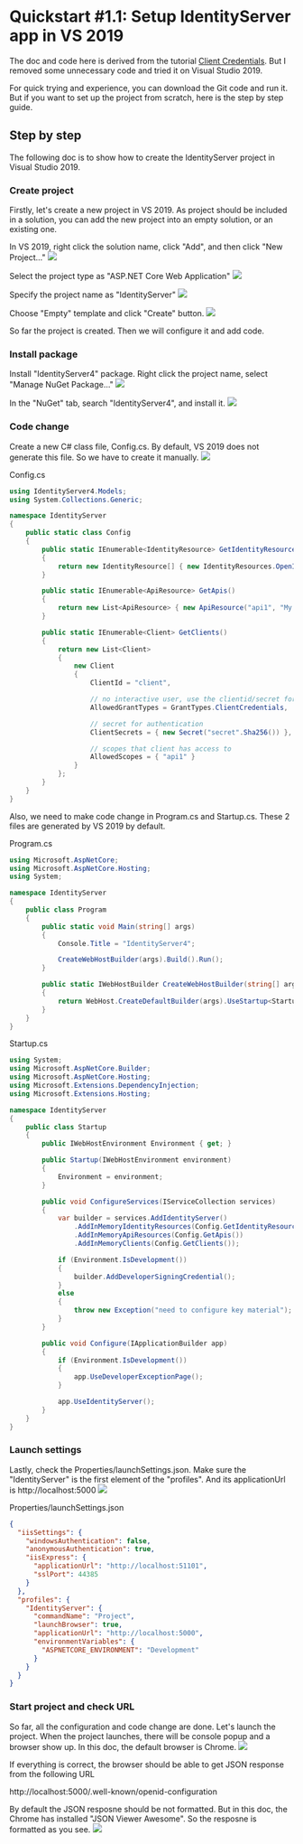 # Quickstart #1.1: Setup IdentityServer app in VS 2019

The doc and code here is derived from the tutorial [Client Credentials](http://docs.identityserver.io/en/latest/quickstarts/1_client_credentials.html). But I removed some unnecessary code and tried it on Visual Studio 2019.

For quick trying and experience, you can download the Git code and run it. But if you want to set up the project from scratch, here is the step by step guide.

## Step by step

The following doc is to show how to create the IdentityServer project in Visual Studio 2019.

### Create project

Firstly, let's create a new project in VS 2019. As project should be included in a solution, you can add the new project into an empty solution, or an existing one.

In VS 2019, right click the solution name, click "Add", and then click "New Project..."
![](doc_images/1_CreateNewProject.jpg)

Select the project type as "ASP.NET Core Web Application"
![](doc_images/2_SelectProjectType.jpg)

Specify the project name as "IdentityServer"
![](doc_images/3_ProjectName.jpg)

Choose "Empty" template and click "Create" button.
![](doc_images/4_EmptyProject.jpg)

So far the project is created. Then we will configure it and add code.

### Install package

Install "IdentityServer4" package. Right click the project name, select "Manage NuGet Package..."
![](doc_images/5_InstallIdentityServer4Package.jpg)

In the "NuGet" tab, search "IdentityServer4", and install it.
![](doc_images/6_SearchIdentityServer4Package.jpg)

### Code change

Create a new C# class file, Config.cs. By default, VS 2019 does not generate this file. So we have to create it manually.
![](doc_images/7_ConfigFile.jpg)

Config.cs
```C#
using IdentityServer4.Models;
using System.Collections.Generic;

namespace IdentityServer
{
    public static class Config
    {
        public static IEnumerable<IdentityResource> GetIdentityResources()
        {
            return new IdentityResource[] { new IdentityResources.OpenId() };
        }

        public static IEnumerable<ApiResource> GetApis()
        {
            return new List<ApiResource> { new ApiResource("api1", "My API") };
        }

        public static IEnumerable<Client> GetClients()
        {
            return new List<Client>
            {
                new Client
                {
                    ClientId = "client",

                    // no interactive user, use the clientid/secret for authentication
                    AllowedGrantTypes = GrantTypes.ClientCredentials,

                    // secret for authentication
                    ClientSecrets = { new Secret("secret".Sha256()) },

                    // scopes that client has access to
                    AllowedScopes = { "api1" }
                }
            };
        }
    }
}
```

Also, we need to make code change in Program.cs and Startup.cs. These 2 files are generated by VS 2019 by default.

Program.cs
```C#
using Microsoft.AspNetCore;
using Microsoft.AspNetCore.Hosting;
using System;

namespace IdentityServer
{
    public class Program
    {
        public static void Main(string[] args)
        {
            Console.Title = "IdentityServer4";

            CreateWebHostBuilder(args).Build().Run();
        }

        public static IWebHostBuilder CreateWebHostBuilder(string[] args)
        {
            return WebHost.CreateDefaultBuilder(args).UseStartup<Startup>();
        }
    }
}
```

Startup.cs
```C#
using System;
using Microsoft.AspNetCore.Builder;
using Microsoft.AspNetCore.Hosting;
using Microsoft.Extensions.DependencyInjection;
using Microsoft.Extensions.Hosting;

namespace IdentityServer
{
    public class Startup
    {
        public IWebHostEnvironment Environment { get; }

        public Startup(IWebHostEnvironment environment)
        {
            Environment = environment;
        }

        public void ConfigureServices(IServiceCollection services)
        {
            var builder = services.AddIdentityServer()
                .AddInMemoryIdentityResources(Config.GetIdentityResources())
                .AddInMemoryApiResources(Config.GetApis())
                .AddInMemoryClients(Config.GetClients());

            if (Environment.IsDevelopment())
            {
                builder.AddDeveloperSigningCredential();
            }
            else
            {
                throw new Exception("need to configure key material");
            }
        }

        public void Configure(IApplicationBuilder app)
        {
            if (Environment.IsDevelopment())
            {
                app.UseDeveloperExceptionPage();
            }

            app.UseIdentityServer();
        }
    }
}
```

### Launch settings

Lastly, check the Properties/launchSettings.json. Make sure the "IdentityServer" is the first element of the "profiles". And its applicationUrl is http://localhost:5000
![](doc_images/8_LaunchSettings.jpg)

Properties/launchSettings.json
```json
{
  "iisSettings": {
    "windowsAuthentication": false, 
    "anonymousAuthentication": true, 
    "iisExpress": {
      "applicationUrl": "http://localhost:51101",
      "sslPort": 44385
    }
  },
  "profiles": {
    "IdentityServer": {
      "commandName": "Project",
      "launchBrowser": true,
      "applicationUrl": "http://localhost:5000",
      "environmentVariables": {
        "ASPNETCORE_ENVIRONMENT": "Development"
      }
    }
  }
}
```

### Start project and check URL

So far, all the configuration and code change are done. Let's launch the project. When the project launches, there will be console popup and a browser show up. In this doc, the default browser is Chrome.
![](doc_images/9_StartProject.jpg)

If everything is correct, the browser should be able to get JSON response from the following URL

http://localhost:5000/.well-known/openid-configuration

By default the JSON resposne should be not formatted. But in this doc, the Chrome has installed "JSON Viewer Awesome". So the resposne is formatted as you see.
![](doc_images/10_CheckUrl.jpg)




